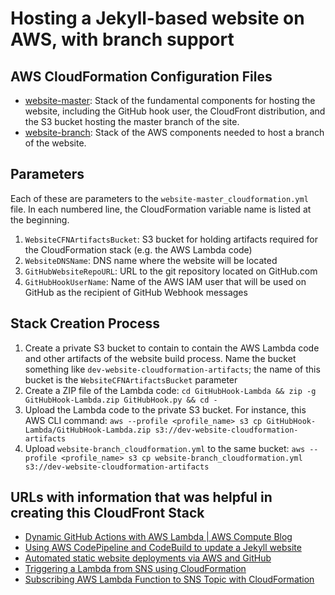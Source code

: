 # Hosting a Jekyll-based website on AWS, with branch support

## AWS CloudFormation Configuration Files
* [website-master](website-master_cloudformation.yml): Stack of the fundamental components for hosting the website, including the GitHub hook user, the CloudFront distribution, and the S3 bucket hosting the master branch of the site.
* [website-branch](website-branch_cloudformation.yml): Stack of the AWS components needed to host a branch of the website.

## Parameters
Each of these are parameters to the `website-master_cloudformation.yml` file.
In each numbered line, the CloudFormation variable name is listed at the beginning.
1. `WebsiteCFNArtifactsBucket`: S3 bucket for holding artifacts required for the CloudFormation stack (e.g. the AWS Lambda code)
2. `WebsiteDNSName`: DNS name where the website will be located
3. `GitHubWebsiteRepoURL`: URL to the git repository located on GitHub.com
4. `GitHubHookUserName`: Name of the AWS IAM user that will be used on GitHub as the recipient of GitHub Webhook messages

## Stack Creation Process
1. Create a private S3 bucket to contain to contain the AWS Lambda code and other artifacts of the website build process.  Name the bucket something like `dev-website-cloudformation-artifacts`; the name of this bucket is the `WebsiteCFNArtifactsBucket` parameter
1. Create a ZIP file of the Lambda code: `cd GitHubHook-Lambda && zip -g GitHubHook-Lambda.zip GitHubHook.py && cd -`
1. Upload the Lambda code to the private S3 bucket.  For instance, this AWS CLI command: `aws --profile <profile_name> s3 cp GitHubHook-Lambda/GitHubHook-Lambda.zip s3://dev-website-cloudformation-artifacts`
1. Upload `website-branch_cloudformation.yml` to the same bucket: `aws --profile <profile_name> s3 cp website-branch_cloudformation.yml s3://dev-website-cloudformation-artifacts`


## URLs with information that was helpful in creating this CloudFront Stack
* [Dynamic GitHub Actions with AWS Lambda | AWS Compute Blog](https://aws.amazon.com/blogs/compute/dynamic-github-actions-with-aws-lambda/)
* [Using AWS CodePipeline and CodeBuild to update a Jekyll website](https://alexbilbie.com/2016/12/codebuild-codepipeline-update-jekyll-website/)
* [Automated static website deployments via AWS and GitHub](https://www.dadoune.com/blog/aws-codepipeline-cloudbuild-static-s3-website/)
* [Triggering a Lambda from SNS using CloudFormation](https://iangilham.com/2016/03/22/Sns-trigger-lambda-via-cloudformation.html)
* [Subscribing AWS Lambda Function to SNS Topic with CloudFormation](https://e5k.de/subscribing-aws-lambda-function-to-sns-topic-with-cloudformation/)

